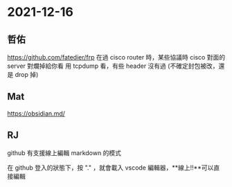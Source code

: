 # 2021-12-16

## 哲佑

https://github.com/fatedier/frp
在過 cisco router 時，某些協議時
cisco 對面的 server 對爛掉給你看
用 tcpdump 看，有些 header 沒有過
(不確定封包被改，還是 drop 掉)

## Mat

https://obsidian.md/

## RJ

github 有支援線上編輯 markdown 的模式

在 github 登入的狀態下，按 "." ，就會載入 vscode 編輯器，**線上!!**可以直接編輯
